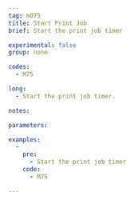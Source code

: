 ```yaml
---
tag: m075
title: Start Print Job
brief: Start the print job timer

experimental: false
group: none

codes:
  - M75

long:
  - Start the print job timer.

notes:

parameters:

examples:
  -
    pre:
      - Start the print job timer
    code:
      - M75

---
```



